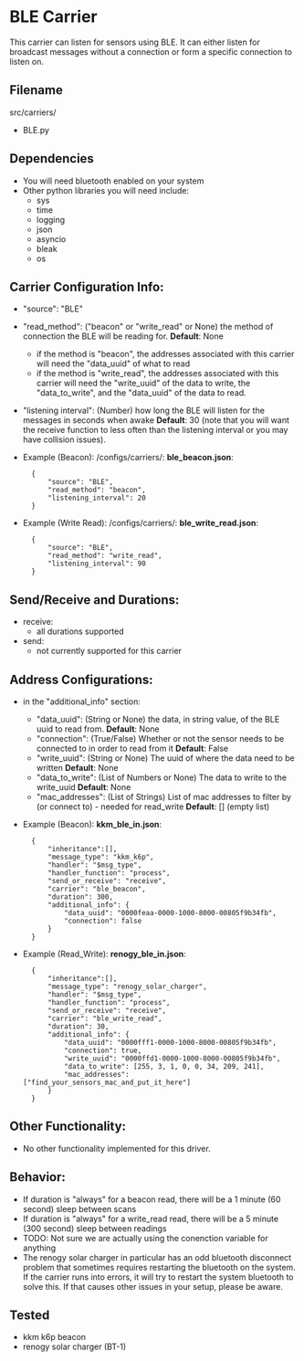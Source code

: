 # BLE Carrier
This carrier can listen for sensors using BLE. It can either listen for broadcast messages without a connection or form a specific connection to listen on. 

## Filename
src/carriers/
- BLE.py

## Dependencies
- You will need bluetooth enabled on your system 
- Other python libraries you will need include:
    - sys
    - time
    - logging
    - json
    - asyncio
    - bleak
    - os 

## Carrier Configuration Info:
- "source": "BLE" 
-  "read_method": ("beacon" or "write_read" or None) the method of connection the BLE will be reading for.  **Default**: None
    - if the method is "beacon", the addresses associated with this carrier will need the "data_uuid" of what to read
    - if the method is "write_read", the addresses associated with this carrier will need the "write_uuid" of the data to write, the "data_to_write", and the "data_uuid" of the data to read. 
- "listening interval": (Number) how long the BLE will listen for the messages in seconds when awake **Default**: 30 (note that you will want the receive function to less often than the listening interval or you may have collision issues). 

- Example (Beacon): 
/configs/carriers/:
**ble_beacon.json**:

        {
            "source": "BLE",
            "read_method": "beacon",
            "listening_interval": 20
        }   


- Example (Write Read): 
/configs/carriers/:
**ble_write_read.json**:

        {
            "source": "BLE",
            "read_method": "write_read",
            "listening_interval": 90
        }



## Send/Receive and Durations: 
- receive:
    - all durations supported 
- send: 
    - not currently supported for this carrier 

## Address Configurations: 
- in the "additional_info" section:
    - "data_uuid": (String or None) the data, in string value, of the BLE uuid to read from. **Default**: None
    - "connection": (True/False) Whether or not the sensor needs to be connected to in order to read from it **Default**: False
    - "write_uuid": (String or None) The uuid of where the data need to be written **Default**: None
    - "data_to_write": (List of Numbers or None) The data to write to the write_uuid **Default**: None
    - "mac_addresses": (List of Strings) List of mac addresses to filter by (or connect to) - needed for read_write **Default**: [] (empty list)
     

- Example (Beacon): 
**kkm_ble_in.json**:

        {
            "inheritance":[],
            "message_type": "kkm_k6p",
            "handler": "$msg_type",
            "handler_function": "process",
            "send_or_receive": "receive",
            "carrier": "ble_beacon",
            "duration": 300,
            "additional_info": {
                "data_uuid": "0000feaa-0000-1000-8000-00805f9b34fb",
                "connection": false
            } 
        }


- Example (Read_Write):
**renogy_ble_in.json**:

        {
            "inheritance":[],
            "message_type": "renogy_solar_charger",
            "handler": "$msg_type",
            "handler_function": "process",
            "send_or_receive": "receive",
            "carrier": "ble_write_read",
            "duration": 30,
            "additional_info": {
                "data_uuid": "0000fff1-0000-1000-8000-00805f9b34fb",
                "connection": true,
                "write_uuid": "0000ffd1-0000-1000-8000-00805f9b34fb",
                "data_to_write": [255, 3, 1, 0, 0, 34, 209, 241],
                "mac_addresses": ["find_your_sensors_mac_and_put_it_here"]
            } 
        }

## Other Functionality: 
- No other functionality implemented for this driver. 

## Behavior: 
- If duration is "always" for a beacon read, there will be a 1 minute (60 second) sleep between scans
- If duration is "always" for a write_read read, there will be a 5 minute (300 second) sleep between readings 
- TODO: Not sure we are actually using the conenction variable for anything 
- The renogy solar charger in particular has an odd bluetooth disconnect problem that sometimes requires restarting the bluetooth on the system. If the carrier runs into errors, it will try to restart the system bluetooth to solve this. If that causes other issues in your setup, please be aware. 

## Tested 
- kkm k6p beacon
- renogy solar charger (BT-1)


